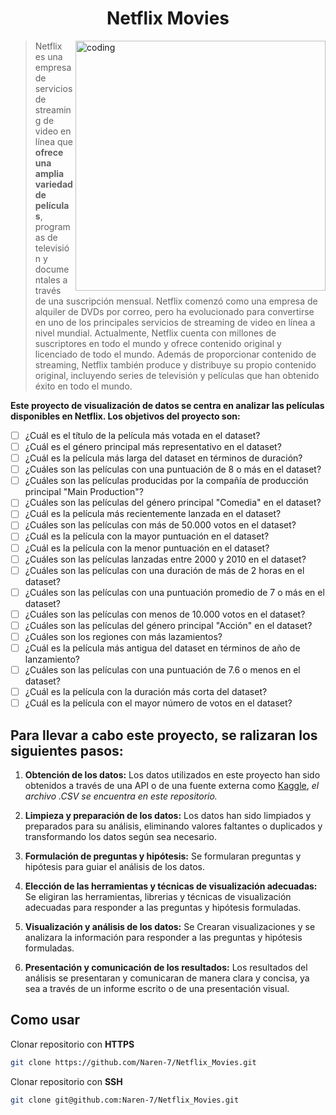 <h1 align="center">Netflix Movies</h1> 
<img align="right" alt="coding" width="400" src="https://wallpapers.com/images/high/netflix-aesthetic-popcorn-z16yswlqxnwom6wk.webp">


> Netflix es una empresa de servicios de streaming de video en línea que **ofrece una amplia variedad de películas**, programas de televisión y documentales a través de una suscripción mensual. Netflix comenzó como una empresa de alquiler de DVDs por correo, pero ha evolucionado para convertirse en uno de los principales servicios de streaming de video en línea a nivel mundial. Actualmente, Netflix cuenta con millones de suscriptores en todo el mundo y ofrece contenido original y licenciado de todo el mundo. Además de proporcionar contenido de streaming, Netflix también produce y distribuye su propio contenido original, incluyendo series de televisión y películas que han obtenido éxito en todo el mundo.

**Este proyecto de visualización de datos se centra en analizar las películas disponibles en Netflix. Los objetivos del proyecto son:**


- [ ] ¿Cuál es el título de la película más votada en el dataset?
- [ ] ¿Cuál es el género principal más representativo en el dataset?
- [ ] ¿Cuál es la película más larga del dataset en términos de duración?
- [ ] ¿Cuáles son las películas con una puntuación de 8 o más en el dataset?
- [ ] ¿Cuáles son las películas producidas por la compañía de producción principal "Main Production"?
- [ ] ¿Cuáles son las películas del género principal "Comedia" en el dataset?
- [ ] ¿Cuál es la película más recientemente lanzada en el dataset?
- [ ] ¿Cuáles son las películas con más de 50.000 votos en el dataset?
- [ ] ¿Cuál es la película con la mayor puntuación en el dataset?
- [ ] ¿Cuál es la película con la menor puntuación en el dataset?
- [ ] ¿Cuáles son las películas lanzadas entre 2000 y 2010 en el dataset?
- [ ] ¿Cuáles son las películas con una duración de más de 2 horas en el dataset?
- [ ] ¿Cuáles son las películas con una puntuación promedio de 7 o más en el dataset?
- [ ] ¿Cuáles son las películas con menos de 10.000 votos en el dataset?
- [ ] ¿Cuáles son las películas del género principal "Acción" en el dataset?
- [ ] ¿Cuáles son los regiones con más lazamientos?
- [ ] ¿Cuál es la película más antigua del dataset en términos de año de lanzamiento?
- [ ] ¿Cuáles son las películas con una puntuación de 7.6 o menos en el dataset?
- [ ] ¿Cuál es la película con la duración más corta del dataset?
- [ ] ¿Cuál es la película con el mayor número de votos en el dataset?

## Para llevar a cabo este proyecto, se ralizaran los siguientes pasos:

1. **Obtención de los datos:** Los datos utilizados en este proyecto han sido obtenidos a través de una API o de una fuente externa como [Kaggle](https://www.kaggle.com/datasets/thedevastator/the-ultimate-netflix-tv-shows-and-movies-dataset), _el archivo .CSV se encuentra en este repositorio._

2. **Limpieza y preparación de los datos:** Los datos han sido limpiados y preparados para su análisis, eliminando valores faltantes o duplicados y transformando los datos según sea necesario.

3. **Formulación de preguntas y hipótesis:** Se formularan preguntas y hipótesis para guiar el análisis de los datos.

4. **Elección de las herramientas y técnicas de visualización adecuadas:** Se eligiran las herramientas, librerias y técnicas de visualización adecuadas para responder a las preguntas y hipótesis formuladas.

5. **Visualización y análisis de los datos:** Se Crearan visualizaciones y se  analizara la información para responder a las preguntas y hipótesis formuladas.

6. **Presentación y comunicación de los resultados:** Los resultados del análisis se  presentaran y comunicaran de manera clara y concisa, ya sea a través de un informe escrito o de una presentación visual.

## Como usar 

Clonar repositorio con **HTTPS**
```bash
git clone https://github.com/Naren-7/Netflix_Movies.git
```

Clonar repositorio con **SSH**
```bash
git clone git@github.com:Naren-7/Netflix_Movies.git
```

